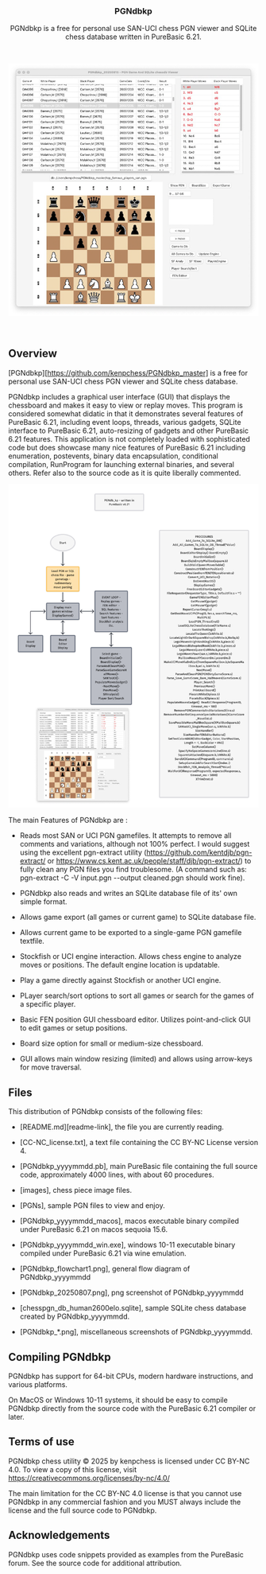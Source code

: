 <div align="center">
  

  <h3>PGNdbkp</h3>

  PGNdbkp is a free for personal use SAN-UCI chess PGN viewer and SQLite chess database
  written in PureBasic 6.21.
  <br>
  
  <br>
  
  ![Alt text](PGNdbkp_20250815_78pct.png "PGNdbko screenshot")

  
  <br>
  

</div>

## Overview

[PGNdbkp][https://github.com/kenpchess/PGNdbkp_master] is a free for personal use
SAN-UCI chess PGN viewer and SQLite chess database.

PGNdbkp  includes a graphical user interface (GUI) that displays the
chessboard and makes it easy to view or replay moves. This program is considered
somewhat didatic in that it demonstrates several features of PureBasic 6.21,
including event loops, threads, various gadgets, SQLite interface to PureBasic
6.21, auto-resizing of gadgets and other PureBasic 6.21 features. This application
is not completely loaded with sophisticated code but does showcase many nice
features of PureBasic 6.21 including enumeration, postevents, binary data
encapsulation, conditional compilation, RunProgram for launching external 
binaries, and several others. Refer also to the source code as it is quite 
liberally commented.

![Alt text](PGNdbkp_flowchart2a.png "PGNdbko overview")


The main Features of PGNdbkp are :

  * Reads most SAN or UCI PGN gamefiles. It attempts to remove all comments
    and variations, although not 100% perfect. I would suggest using the
    excellent pgn-extract utility (https://github.com/kentdjb/pgn-extract/
    or https://www.cs.kent.ac.uk/people/staff/djb/pgn-extract/) to fully
    clean any PGN files you find troublesome. (A command such as:
    pgn-extract -C -V input.pgn --output cleaned.pgn should work fine).
    
  * PGNdbkp also reads and writes an SQLite database file of its' own 
    simple format.
    
  * Allows game export (all games or current game) to SQLite database file.
  
  * Allows current game to be exported to a single-game PGN gamefile textfile.
  
  * Stockfish or UCI engine interaction. Allows chess engine to analyze moves
    or positions. The default engine location is updatable.
    
  * Play a game directly against Stockfish or another UCI engine.
  
  * PLayer search/sort options to sort all games or search for the
    games of a specific player.
    
  * Basic FEN position GUI chessboard editor. Utilizes point-and-click
    GUI to edit games or setup positions.
    
  * Board size option for small or medium-size chessboard.
  
  * GUI allows main window resizing (limited) and allows using arrow-keys
    for move traversal.


## Files

This distribution of PGNdbkp consists of the following files:

  * [README.md][readme-link], the file you are currently reading.

  * [CC-NC_license.txt], a text file containing the CC BY-NC
    License version 4.

  * [PGNdbkp_yyyymmdd.pb],  main PureBasic file containing the full source 
    code, approximately 4000 lines, with about 60 procedures.
  
  * [images], chess piece image files.
  
  * [PGNs], sample PGN files to view and enjoy.
  
  * [PGNdbkp_yyyymmdd_macos], macos executable binary compiled under
    PureBasic 6.21 on macos sequoia 15.6.
    
  * [PGNdbkp_yyyymmdd_win.exe], windows 10-11 executable binary compiled
    under PureBasic 6.21 via wine emulation.
    
  * [PGNdbkp_flowchart1.png], general flow diagram of PGNdbkp_yyyymmdd
  
  * [PGNdbkp_20250807.png], png screenshot of PGNdbkp_yyyymmdd
  
  * [chesspgn_db_human2600elo.sqlite], sample SQLite chess database
    created by PGNdbkp_yyyymmdd.
    
  * [PGNdbkp_*.png], miscellaneous screenshots of PGNdbkp_yyyymmdd.
  
  

## Compiling PGNdbkp

PGNdbkp has support for 64-bit CPUs, modern hardware instructions, and various platforms.

On MacOS or Windows 10-11 systems, it should be easy to compile PGNdbkp directly from the
source code with the PureBasic 6.21 compiler or later. 


## Terms of use


PGNdbkp chess utility  © 2025 by kenpchess is licensed under CC BY-NC 4.0. 
To view a copy of this license, visit https://creativecommons.org/licenses/by-nc/4.0/

The main limitation for the CC BY-NC 4.0 license is that you cannot use PGNdbkp in any 
commercial fashion and you MUST always include the license and the full source code to PGNdbkp.

## Acknowledgements

PGNdbkp uses code snippets provided as examples from the PureBasic forum. See the source
code for additional attribution.

[authors-link]:       https://github.com/official-PGNdbkp/PGNdbkp/blob/master/AUTHORS
[commits-link]:       https://github.com/official-PGNdbkp/PGNdbkp/commits/master
